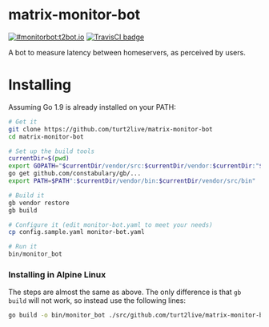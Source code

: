 # matrix-monitor-bot

[![#monitorbot:t2bot.io](https://img.shields.io/badge/matrix-%23monitorbot:t2bot.io-brightgreen.svg)](https://matrix.to/#/#monitorbot:t2bot.io)
[![TravisCI badge](https://travis-ci.org/turt2live/matrix-monitor-bot.svg?branch=master)](https://travis-ci.org/turt2live/matrix-monitor-bot)

A bot to measure latency between homeservers, as perceived by users.

# Installing

Assuming Go 1.9 is already installed on your PATH:
```bash
# Get it
git clone https://github.com/turt2live/matrix-monitor-bot
cd matrix-monitor-bot

# Set up the build tools
currentDir=$(pwd)
export GOPATH="$currentDir/vendor/src:$currentDir/vendor:$currentDir:"$GOPATH
go get github.com/constabulary/gb/...
export PATH=$PATH":$currentDir/vendor/bin:$currentDir/vendor/src/bin"

# Build it
gb vendor restore
gb build

# Configure it (edit monitor-bot.yaml to meet your needs)
cp config.sample.yaml monitor-bot.yaml

# Run it
bin/monitor_bot
```

### Installing in Alpine Linux

The steps are almost the same as above. The only difference is that `gb build` will not work, so instead use the following lines:
```bash
go build -o bin/monitor_bot ./src/github.com/turt2live/matrix-monitor-bot/cmd/monitor_bot/
```
